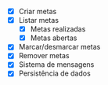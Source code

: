 - [x] Criar metas
- [x] Listar metas
  - [x] Metas realizadas
  - [x] Metas abertas
- [x] Marcar/desmarcar metas
- [x] Remover metas
- [x] Sistema de mensagens
- [x] Persistência de dados
